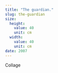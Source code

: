```yaml
---
title: "The guardian."
slug: the-guardian
size:
  height:
    value: 40
    unit: cm
  width:
    value: 40
    unit: cm
date: 2007
---
```


Collage
